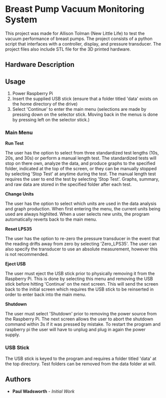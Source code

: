 # Breast Pump Vacuum Monitoring System

This project was made for Allison Tolman (New Little Life) to test the vacuum performance of breast pumps. The project consists of a python script that interfaces with a controller, display, and pressure transducer. The project files also include STL file for the 3D printed hardware.

## Hardware Description



## Usage

1) Power Raspberry Pi  
2) Insert the supplied USB stick (ensure that a folder titled 'data' exists on the home directory of the drive)  
3) Select 'Continue' to enter the main menu (selections are made by pressing down on the selector stick. Moving back in the menus is done by pressing left on the selector stick.)

### Main Menu

**Run Test**

The user has the option to select from three standardized test lengths (10s, 20s, and 30s) or perform a manual length test. The standardized tests will stop on there own, analyze the data, and produce graphs to the specified folder, indicated at the top of the screen, or they can be manually stopped by selecting 'Stop Test' at anytime during the test. The manual length test requires the user to end the test by selecting 'Stop Test'. Graphs, summary, and raw data are stored in the specified folder after each test.

**Change Units**

The user has the option to select which units are used in the data analysis and graph production. When first entering the menu, the current units being used are always highlited. When a user selects new units, the program automatically reverts back to the main menu.  

**Reset LPS35**

The user has the option to re-zero the pressure transducer in the event that the reading drifts away from zero by selecting 'Zero_LPS35'. The user can also specify the transducer to use an absolute measurement, however this is not recommended.  

**Eject USB**

The user must eject the USB stick prior to physically removing it from the Raspberry Pi. This is done by selecting this menu and removing the USB stick before hitting 'Continue' on the next screen. This will send the screen back to the initial screen which requires the USB stick to be reinserted in order to enter back into the main menu.  

**Shutdown**

The user must select 'Shutdown' prior to removing the power source from the Raspberry Pi. The next screen allows the user to abort the shutdown command within 3s if it was pressed by mistake. To restart the program and raspberry pi the user will have to unplug and plug in again the power supply.  

### USB Stick

The USB stick is keyed to the program and requires a folder titled 'data' at the top directory. Test folders can be removed from the data folder at will.

## Authors

* **Paul Wadsworth** - *Initial Work*
